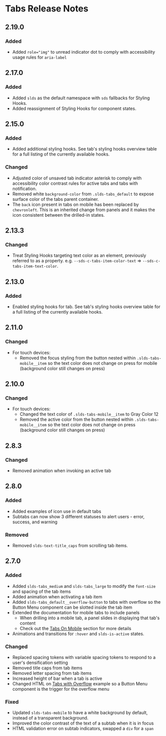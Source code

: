 <!-- Release notes authoring guidelines: http://keepachangelog.com/ -->

# Tabs Release Notes

<!-- ## [Unreleased] -->

## 2.19.0

### Added

- Added `role="img"` to unread indicator dot to comply with accessibility usage rules for `aria-label`

## 2.17.0

### Added

- Added `slds` as the default namespace with `sds` fallbacks for Styling Hooks.
- Added reassignment of Styling Hooks for component states.
## 2.15.0

### Added

- Added additional styling hooks. See tab's styling hooks overview table for a full listing of the currently available hooks.

### Changed

- Adjusted color of unsaved tab indicator asterisk to comply with accessibility color contrast rules for active tabs and tabs with notification.
- Removed white `background-color` from `.slds-tabs_default` to expose surface color of the tabs parent container.
- The `back` icon present in tabs on mobile has been replaced by `chevronleft`. This is an inherited change from panels and it makes the icon consistent between the drilled-in states.

## 2.13.3

### Changed

- Treat Styling Hooks targeting text color as an element, previously referred to as a property. e.g. `--sds-c-tabs-item-color-text` => `--sds-c-tabs-item-text-color`.

## 2.13.0

### Added

- Enabled styling hooks for tab. See tab's styling hooks overview table for a full listing of the currently available hooks.

## 2.11.0

### Changed

- For touch devices:
  - Removed the focus styling from the button nested within `.slds-tabs-mobile__item` so the text color does not change on press for mobile (background color still changes on press)

## 2.10.0

### Changed

- For touch devices:
  - Changed the text color of `.slds-tabs-mobile__item` to Gray Color 12
  - Removed the active color from the button nested within `.slds-tabs-mobile__item` so the text color does not change on press (background color still changes on press)

## 2.8.3

### Changed

- Removed animation when invoking an active tab

## 2.8.0

### Added

- Added examples of icon use in default tabs
- Subtabs can now show 3 different statuses to alert users - error, success, and warning

### Removed

- Removed `slds-text-title_caps` from scrolling tab items.

## 2.7.0

### Added

- Added `slds-tabs_medium` and `slds-tabs_large` to modify the `font-size` and spacing of the tab items
- Added animation when activating a tab item
- Added `slds-tabs_default__overflow-button` to tabs with overflow so the Button Menu component can be slotted inside the tab item
- Extended the documentation for mobile tabs to include panels
  - When drilling into a mobile tab, a panel slides in displaying that tab's content
  - Check out the [Tabs On Mobile](https://lightningdesignsystem.com/components/tabs/#On-Mobile) section for more details
- Animations and transitions for `:hover` and `slds-is-active` states.

### Changed

- Replaced spacing tokens with variable spacing tokens to respond to a user's densification setting
- Removed title caps from tab items
- Removed letter spacing from tab items
- Increased height of bar when a tab is active
- Changed HTML on [Tabs with Overflow](/components/scoped-tabs/?example=overflowing-items&variant=base) example so a Button Menu component is the trigger for the overflow menu

### Fixed

- Updated `slds-tabs-mobile` to have a white background by default, instead of a transparent background.
- Improved the color contrast of the text of a subtab when it is in focus
- HTML validation error on subtab indicators, swapped a `div` for a `span`
